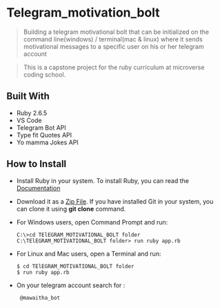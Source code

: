 # Telegram_motivation_bolt
> Building a telegram motivational bolt that can be initialized on the command line(windows) / terminal(mac &amp; linux) where it sends    motivational messages to a specific user on his or her telegram account

 > This is a capstone project for the ruby curriculum at microverse coding school.

## Built With

- Ruby 2.6.5
- VS Code
- Telegram Bot API
- Type fit Quotes API
- Yo mamma Jokes API

## How to Install

- Install Ruby in your system. To install Ruby, you can read the [Documentation](https://www.ruby-lang.org/en/documentation/installation/)
- Download it as a [Zip File](https://github.com/peterrobert/Telegram_motivation_bolt.git). If you have installed Git in your system, you can clone it using **git clone** command.
- For Windows users, open Command Prompt and run:
    ```console
    C:\>cd TElEGRAM_MOTIVATIONAL_BOLT folder
    C:\TElEGRAM_MOTIVATIONAL_BOLT folder> run ruby app.rb
    ```
- For Linux and Mac users, open a Terminal and run:
    ```console
    $ cd TElEGRAM_MOTIVATIONAL_BOLT folder
    $ run ruby app.rb
    ``` 

- On your telegram account search for :
  ```
   @mawaitha_bot
   
   ``` 
